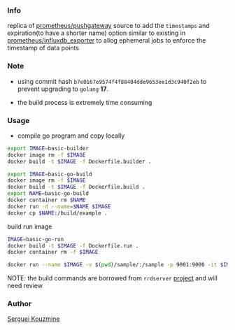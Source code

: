 ### Info

replica of [prometheus/pushgateway](https://github.com/prometheus/pushgateway) source to add the `timestamps` and expiration(to have a shorter name) option similar to existing in [prometheus/influxdb_exporter](https://github.com/prometheus/influxdb_exporter) to allog ephemeral jobs to enforce the timestamp of data points
### Note

* using commit hash `b7e0167e9574f4f88404dde9653ee1d3c940f2eb` to prevent upgrading to `golang` __17__.

* the build process is extremely time consuming

### Usage

* compile go program and copy locally

```sh
export IMAGE=basic-builder
docker image rm -f $IMAGE
docker build -t $IMAGE -f Dockerfile.builder .
```
```sh
export IMAGE=basic-go-build
docker image rm -f $IMAGE
docker build -t $IMAGE -f Dockerfile.build .
export NAME=basic-go-build
docker container rm $NAME
docker run -d --name=$NAME $IMAGE
docker cp $NAME:/build/example .
```
build run image
```sh
IMAGE=basic-go-run
docker build -t $IMAGE -f Dockerfile.run .
docker container rm -f $IMAGE
```
```sh
docker run --name $IMAGE -v $(pwd)/sample/:/sample -p 9001:9000 -it $IMAGE
```
NOTE: the build commands are borrowed from `rrdserver` [project](https://github.com/sergueik/springboot_study/tree/master/basic-go-mysql) and will need review


### Author
[Serguei Kouzmine](kouzmine_serguei@yahoo.com)
